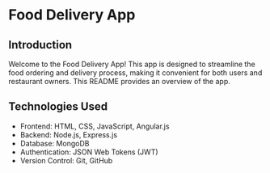 # Food Delivery App 

## Introduction

Welcome to the Food Delivery App! This app is designed to streamline the food ordering and delivery process, making it convenient for both users and restaurant owners. This README provides an overview of the app.


## Technologies Used
- Frontend: HTML, CSS, JavaScript, Angular.js
- Backend: Node.js, Express.js
- Database: MongoDB
- Authentication: JSON Web Tokens (JWT)
- Version Control: Git, GitHub
